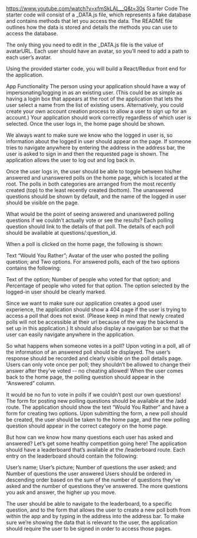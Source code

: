 https://www.youtube.com/watch?v=xfmSkLAL__Q&t=30s
Starter Code
The starter code will consist of a _DATA.js file, which represents a fake database and contains methods that let you access the data. The README file outlines how the data is stored and details the methods you can use to access the database.

The only thing you need to edit in the _DATA.js file is the value of avatarURL. Each user should have an avatar, so you’ll need to add a path to each user’s avatar.

Using the provided starter code, you will build a React/Redux front end for the application.

App Functionality
The person using your application should have a way of impersonating/logging in as an existing user. (This could be as simple as having a login box that appears at the root of the application that lets the user select a name from the list of existing users. Alternatively, you could create your own account creation process to allow a user to sign up for an account.) Your application should work correctly regardless of which user is selected. Once the user logs in, the home page should be shown.

We always want to make sure we know who the logged in user is, so information about the logged in user should appear on the page. If someone tries to navigate anywhere by entering the address in the address bar, the user is asked to sign in and then the requested page is shown. The application allows the user to log out and log back in.

Once the user logs in, the user should be able to toggle between his/her answered and unanswered polls on the home page, which is located at the root. The polls in both categories are arranged from the most recently created (top) to the least recently created (bottom). The unanswered questions should be shown by default, and the name of the logged in user should be visible on the page.

What would be the point of seeing answered and unanswered polling questions if we couldn’t actually vote or see the results? Each polling question should link to the details of that poll. The details of each poll should be available at questions/:question_id.

When a poll is clicked on the home page, the following is shown:

Text “Would You Rather”;
Avatar of the user who posted the polling question; and
Two options.
For answered polls, each of the two options contains the following:

Text of the option;
Number of people who voted for that option; and
Percentage of people who voted for that option.
The option selected by the logged-in user should be clearly marked.

Since we want to make sure our application creates a good user experience, the application should show a 404 page if the user is trying to access a poll that does not exist. (Please keep in mind that newly created polls will not be accessible at their url because of the way the backend is set up in this application.) It should also display a navigation bar so that the user can easily navigate anywhere in the application.

So what happens when someone votes in a poll? Upon voting in a poll, all of the information of an answered poll should be displayed. The user’s response should be recorded and clearly visible on the poll details page. Users can only vote once per poll; they shouldn’t be allowed to change their answer after they’ve voted -- no cheating allowed! When the user comes back to the home page, the polling question should appear in the “Answered” column.

It would be no fun to vote in polls if we couldn’t post our own questions! The form for posting new polling questions should be available at the /add route. The application should show the text “Would You Rather” and have a form for creating two options. Upon submitting the form, a new poll should be created, the user should be taken to the home page, and the new polling question should appear in the correct category on the home page.

But how can we know how many questions each user has asked and answered? Let’s get some healthy competition going here! The application should have a leaderboard that’s available at the /leaderboard route. Each entry on the leaderboard should contain the following:

User’s name;
User’s picture;
Number of questions the user asked; and
Number of questions the user answered
Users should be ordered in descending order based on the sum of the number of questions they’ve asked and the number of questions they’ve answered. The more questions you ask and answer, the higher up you move.

The user should be able to navigate to the leaderboard, to a specific question, and to the form that allows the user to create a new poll both from within the app and by typing in the address into the address bar. To make sure we’re showing the data that is relevant to the user, the application should require the user to be signed in order to access those pages.
